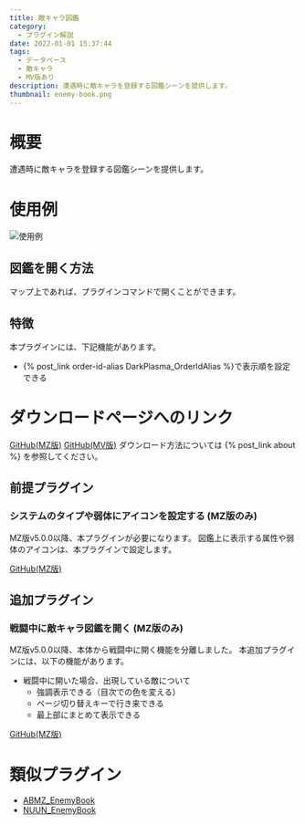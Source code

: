 ```yaml
---
title: 敵キャラ図鑑
category:
  - プラグイン解説
date: 2022-01-01 15:37:44
tags:
  - データベース
  - 敵キャラ
  - MV版あり
description: 遭遇時に敵キャラを登録する図鑑シーンを提供します。
thumbnail: enemy-book.png
---
```


# 概要

遭遇時に敵キャラを登録する図鑑シーンを提供します。

# 使用例

![使用例](enemy-book.png "使用例")

## 図鑑を開く方法

マップ上であれば、プラグインコマンドで開くことができます。

## 特徴

本プラグインには、下記機能があります。

- {% post_link order-id-alias DarkPlasma_OrderIdAlias %}で表示順を設定できる

# ダウンロードページへのリンク

[GitHub(MZ版)](https://github.com/elleonard/DarkPlasma-MZ-Plugins/blob/release/DarkPlasma_EnemyBook.js)
[GitHub(MV版)](https://github.com/elleonard/DarkPlasma-MV-Plugins/blob/release/DarkPlasma_EnemyBook.js)
ダウンロード方法については {% post_link about %} を参照してください。

## 前提プラグイン

### システムのタイプや弱体にアイコンを設定する (MZ版のみ)

MZ版v5.0.0以降、本プラグインが必要になります。
図鑑上に表示する属性や弱体のアイコンは、本プラグインで設定します。

[GitHub(MZ版)](https://github.com/elleonard/DarkPlasma-MZ-Plugins/blob/release/DarkPlasma_SystemTypeIcon.js)

## 追加プラグイン

### 戦闘中に敵キャラ図鑑を開く (MZ版のみ)

MZ版v5.0.0以降、本体から戦闘中に開く機能を分離しました。
本追加プラグインには、以下の機能があります。

- 戦闘中に開いた場合、出現している敵について
  - 強調表示できる（目次での色を変える）
  - ページ切り替えキーで行き来できる
  - 最上部にまとめて表示できる

[GitHub(MZ版)](https://github.com/elleonard/DarkPlasma-MZ-Plugins/blob/release/DarkPlasma_EnemyBookInBattle.js)

# 類似プラグイン

- [ABMZ_EnemyBook](https://github.com/ebinonote/ABMZ_EnemyBook)
- [NUUN_EnemyBook](https://github.com/nuun888/MZ/blob/master/README/EnemyBook.md)
